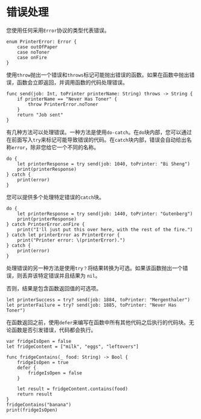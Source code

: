 # 错误处理

您使用任何采用`Error`协议的类型代表错误。

```
enum PrinterError: Error {
    case outOfPaper
    case noToner
    case onFire
}
```

使用`throw`抛出一个错误和`throws`标记可能抛出错误的函数。如果在函数中抛出错误，函数会立即返回，并调用函数的代码处理错误。

```
func send(job: Int, toPrinter printerName: String) throws -> String {
    if printerName == "Never Has Toner" {
        throw PrinterError.noToner
    }
    return "Job sent"
}
```

有几种方法可以处理错误。一种方法是使用`do-catch`。在`do`块内部，您可以通过在前面写入`try`来标记可能导致错误的代码。在`catch`块内部，错误会自动给出名称`error`，除非您给它一个不同的名称。

```
do {
    let printerResponse = try send(job: 1040, toPrinter: "Bi Sheng")
    print(printerResponse)
} catch {
    print(error)
}
```

您可以提供多个处理特定错误的`catch`块。

```
do {
    let printerResponse = try send(job: 1440, toPrinter: "Gutenberg")
    print(printerResponse)
} catch PrinterError.onFire {
    print("I'll just put this over here, with the rest of the fire.")
} catch let printerError as PrinterError {
    print("Printer error: \(printerError).")
} catch {
    print(error)
}
```

处理错误的另一种方法是使用`try？`将结果转换为可选。如果该函数抛出一个错误，则丢弃该特定错误并且结果为 `nil`。

否则，结果是包含函数返回值的可选项。

```
let printerSuccess = try? send(job: 1884, toPrinter: "Mergenthaler")
let printerFailure = try? send(job: 1885, toPrinter: "Never Has Toner")
```

在函数返回之前，使用`defer`来编写在函数中所有其他代码之后执行的代码块。无论函数是否引发错误，代码都会执行。

```
var fridgeIsOpen = false
let fridgeContent = ["milk", "eggs", "leftovers"]
 
func fridgeContains(_ food: String) -> Bool {
    fridgeIsOpen = true
    defer {
        fridgeIsOpen = false
    }
    
    let result = fridgeContent.contains(food)
    return result
}
fridgeContains("banana")
print(fridgeIsOpen)
```

  




